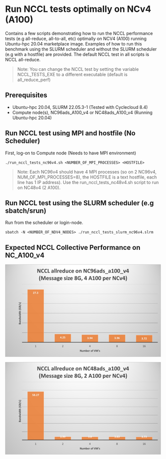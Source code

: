# Run NCCL tests optimally on NCv4 (A100) 

Contains a few scripts demonstrating how to run the NCCL performance tests (e.g all-reduce, all-to-all, etc) optimally
on NCV4 (A100) running Ubuntu-hpc 20.04 marketplace image. Examples of how to run this benchmark using the SLURM scheduler 
 and without the SLURM scheduler (e.g with a hostfile) are provided. The default NCCL test in all scripts is NCCL all-reduce.

>Note: You can change the NCCL test by setting the variable NCCL_TESTS_EXE to a different executable (default is all_reduce_perf)
 
## Prerequisites

- Ubuntu-hpc 20.04, SLURM 22.05.3-1 (Tested with Cyclecloud 8.4)
- Compute node(s), NC96ads_A100_v4 or NC48ads_A100_v4 (Running Ubuntu-hpc 20.04)

## Run NCCL test using MPI and hostfile (No Scheduler)

First, log-on to Compute node (Needs to have MPI environment)
```
./run_nccl_tests_nc96v4.sh <NUMBER_OF_MPI_PROCESSES> <HOSTFILE>
```
>Note: Each NC96v4 should have 4 MPI processes (so on 2 NC96v4, NUM_OF_MPI_PROCESSES=8), the HOSTFILE is a text hostfile, each line has 1 IP address). Use the run_nccl_tests_nc48v4.sh script to run on NC48v4 (2 A100).

## Run NCCL test using the SLURM scheduler (e.g sbatch/srun)

Run from the scheduler or login-node.
```
sbatch -N <NUMBER_OF_NDV4_NODES> ./run_nccl_tests_slurm_nc96v4.slrm
```

## Expected NCCL Collective Performance on NC_A100_v4

![Alt text1](/experimental/run_nccl_tests_ncv4/images/nccl_allreduce_nc96v4.jpg?raw=true "nccl_nc96v4")

![Alt text2](/experimental/run_nccl_tests_ncv4/images/nccl_allreduce_nc48v4.jpg?raw=true "nccl_nc48v4")
